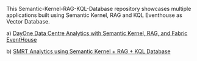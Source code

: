This Semantic-Kernel-RAG-KQL-Database repository showcases multiple applications built using Semantic Kernel, RAG and KQL Eventhouse as Vector Database.

a) [DayOne Data Centre Analytics with Semantic Kernel, RAG, and Fabric EventHouse](https://github.com/ThiamHuatTan/Semantic-Kernel-RAG-KQL-Database/blob/main/DayOne%20Data%20Centre%20Analytics%20with%20Semantic%20Kernel%2C%20RAG%2C%20and%20Fabric%20EventHouse.pdf)

b) [SMRT Analytics using Semantic Kernel + RAG + KQL Database](https://github.com/ThiamHuatTan/Semantic-Kernel-RAG-KQL-Database/blob/main/SMRT%20Analytics%20using%20Semantic%20Kernel%20%2B%20RAG%20%2B%20KQL%20Database.pdf)
